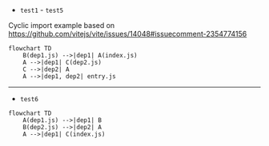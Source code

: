 - `test1` - `test5`

Cyclic import example based on https://github.com/vitejs/vite/issues/14048#issuecomment-2354774156

```mermaid
flowchart TD
    B(dep1.js) -->|dep1| A(index.js)
    A -->|dep1| C(dep2.js)
    C -->|dep2| A
    A -->|dep1, dep2| entry.js
```

---

- `test6`

```mermaid
flowchart TD
    A(dep1.js) -->|dep1| B
    B(dep2.js) -->|dep2| A
    A -->|dep1| C(index.js)
```
